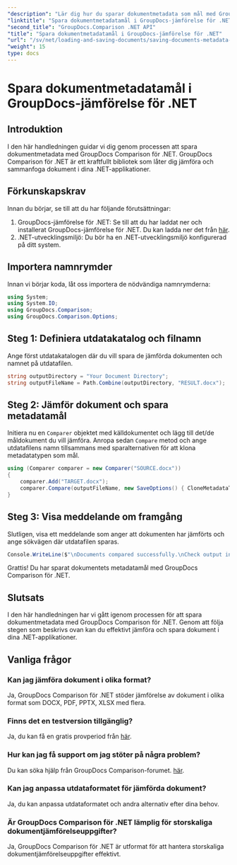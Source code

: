 ```yaml
---
"description": "Lär dig hur du sparar dokumentmetadata som mål med GroupDocs Comparison för .NET. Enkla steg för effektiv dokumentjämförelse i dina .NET-applikationer."
"linktitle": "Spara dokumentmetadatamål i GroupDocs-jämförelse för .NET"
"second_title": "GroupDocs.Comparison .NET API"
"title": "Spara dokumentmetadatamål i GroupDocs-jämförelse för .NET"
"url": "/sv/net/loading-and-saving-documents/saving-documents-metadata-target/"
"weight": 15
type: docs
---
```

# Spara dokumentmetadatamål i GroupDocs-jämförelse för .NET

## Introduktion
I den här handledningen guidar vi dig genom processen att spara dokumentmetadata med GroupDocs Comparison för .NET. GroupDocs Comparison för .NET är ett kraftfullt bibliotek som låter dig jämföra och sammanfoga dokument i dina .NET-applikationer.
## Förkunskapskrav
Innan du börjar, se till att du har följande förutsättningar:
1. GroupDocs-jämförelse för .NET: Se till att du har laddat ner och installerat GroupDocs-jämförelse för .NET. Du kan ladda ner det från [här](https://releases.groupdocs.com/comparison/net/).
2. .NET-utvecklingsmiljö: Du bör ha en .NET-utvecklingsmiljö konfigurerad på ditt system.

## Importera namnrymder
Innan vi börjar koda, låt oss importera de nödvändiga namnrymderna:
```csharp
using System;
using System.IO;
using GroupDocs.Comparison;
using GroupDocs.Comparison.Options;
```
## Steg 1: Definiera utdatakatalog och filnamn
Ange först utdatakatalogen där du vill spara de jämförda dokumenten och namnet på utdatafilen.
```csharp
string outputDirectory = "Your Document Directory";
string outputFileName = Path.Combine(outputDirectory, "RESULT.docx");
```
## Steg 2: Jämför dokument och spara metadatamål
Initiera nu en `Comparer` objektet med källdokumentet och lägg till det/de måldokument du vill jämföra. Anropa sedan `Compare` metod och ange utdatafilens namn tillsammans med sparalternativen för att klona metadatatypen som mål.
```csharp
using (Comparer comparer = new Comparer("SOURCE.docx"))
{
    comparer.Add("TARGET.docx");
    comparer.Compare(outputFileName, new SaveOptions() { CloneMetadataType = MetadataType.Target });
}
```
## Steg 3: Visa meddelande om framgång
Slutligen, visa ett meddelande som anger att dokumenten har jämförts och ange sökvägen där utdatafilen sparas.
```csharp
Console.WriteLine($"\nDocuments compared successfully.\nCheck output in {outputDirectory}.");
```
Grattis! Du har sparat dokumentets metadatamål med GroupDocs Comparison för .NET.

## Slutsats
I den här handledningen har vi gått igenom processen för att spara dokumentmetadata med GroupDocs Comparison för .NET. Genom att följa stegen som beskrivs ovan kan du effektivt jämföra och spara dokument i dina .NET-applikationer.
## Vanliga frågor
### Kan jag jämföra dokument i olika format?
Ja, GroupDocs Comparison för .NET stöder jämförelse av dokument i olika format som DOCX, PDF, PPTX, XLSX med flera.
### Finns det en testversion tillgänglig?
Ja, du kan få en gratis provperiod från [här](https://releases.groupdocs.com/).
### Hur kan jag få support om jag stöter på några problem?
Du kan söka hjälp från GroupDocs Comparison-forumet. [här](https://forum.groupdocs.com/c/comparison/12).
### Kan jag anpassa utdataformatet för jämförda dokument?
Ja, du kan anpassa utdataformatet och andra alternativ efter dina behov.
### Är GroupDocs Comparison för .NET lämplig för storskaliga dokumentjämförelseuppgifter?
Ja, GroupDocs Comparison för .NET är utformat för att hantera storskaliga dokumentjämförelseuppgifter effektivt.